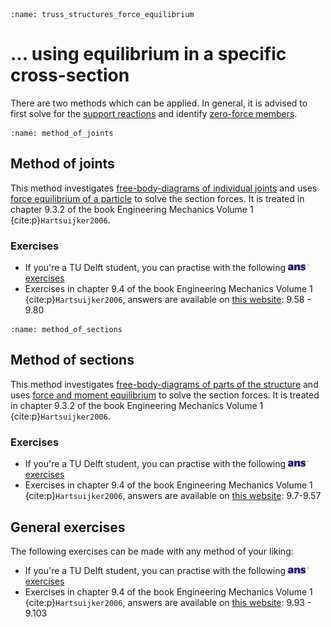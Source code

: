 ```{index} Section force truss structures using equilibrium
:name: truss_structures_force_equilibrium
```
# ... using equilibrium in a specific cross-section

There are two methods which can be applied. In general, it is advised to first solve for the [support reactions](support) and identify [zero-force members](zero-force_members).

```{index} Method of joints
:name: method_of_joints
```
## Method of joints
This method investigates [free-body-diagrams of individual joints](free_body_diagram_node) and uses [force equilibrium of a particle](equilibrium_particle) to solve the section forces. It is treated in chapter 9.3.2 of the book Engineering Mechanics Volume 1 {cite:p}`Hartsuijker2006`.

### Exercises
- If you're a TU Delft student, you can practise with the following [<img height="12px" src="../../images/ANS.svg" alt="ANS"> exercises](https://ans.app/digital_test/assignments/1090121/results/new)
- Exercises in chapter 9.4 of the book Engineering Mechanics Volume 1 {cite:p}`Hartsuijker2006`, answers are available on [this website](https://icozct.tudelft.nl/TUD_CT/bookanswers/vol1/Chapter9/): 9.58 - 9.80

```{index} Method of sections
:name: method_of_sections
```
## Method of sections
This method investigates [free-body-diagrams of parts of the structure](free_body_diagram_part) and uses [force and moment equilibrium](equilibrium_body) to solve the section forces. It is treated in chapter 9.3.2 of the book Engineering Mechanics Volume 1 {cite:p}`Hartsuijker2006`.

### Exercises
- If you're a TU Delft student, you can practise with the following [<img height="12px" src="../../images/ANS.svg" alt="ANS"> exercises](https://ans.app/digital_test/assignments/1090119/results/new)
- Exercises in chapter 9.4 of the book Engineering Mechanics Volume 1 {cite:p}`Hartsuijker2006`, answers are available on [this website](https://icozct.tudelft.nl/TUD_CT/bookanswers/vol1/Chapter9/): 9.7-9.57

## General exercises
The following exercises can be made with any method of your liking:
- If you're a TU Delft student, you can practise with the following [<img height="12px" src="../../images/ANS.svg" alt="ANS"> exercises](https://ans.app/digital_test/assignments/1090120/results/new)
- Exercises in chapter 9.4 of the book Engineering Mechanics Volume 1 {cite:p}`Hartsuijker2006`, answers are available on [this website](https://icozct.tudelft.nl/TUD_CT/bookanswers/vol1/Chapter9/): 9.93 - 9.103